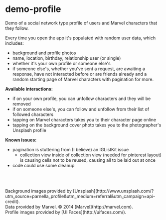 # demo-profile
Demo of a social network type profile of users and Marvel characters that they follow.

Every time you open the app it's populated with random user data, which includes:
- background and profile photos
- name, location, birthday, relationship user (or single)
- whether it's your own profile or someone else's
- if someone else's, whether you've sent a request, are awaiting a response, have not interacted before or are friends already
and a random starting page of Marvel characters with pagination for more.

**Available interactions:**
- if on your own profile, you can unfollow characters and they will be removed
- if on someone else's, you can follow and unfollow from their list of followed characters
- tapping on Marvel characters takes you to their character page online
- tapping on the background cover photo takes you to the photographer's Unsplash profile

**Known issues:**
- pagination is stuttering from (I believe) an IGListKit issue
    - collection view inside of collection view (needed for pinterest layout) is causing cells not to be reused, causing all to be laid out at once
- code could use some cleanup

<br>
<br>
<br>
Background images provided by [Unsplash](http://www.unsplash.com/?utm_source=parnella_profile&utm_medium=referral&utm_campaign=api-credit).<br>
Data provided by Marvel. © 2014 [Marvel](http://marvel.com).<br>
Profile images provided by [UI Faces](http://uifaces.com/).


